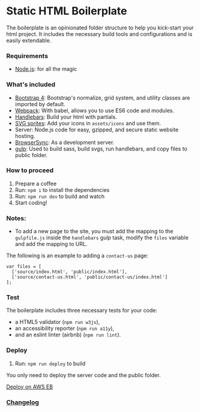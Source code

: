 # Static HTML Boilerplate

The boilerplate is an opinionated folder structure to help you kick-start your html project. It includes the necessary build tools and configurations and is easily extendable.

### Requirements

*   [Node.js](http://nodejs.org): for all the magic

### What's included

*   [Bootstrap 4](http://getbootstrap.com/): Bootstrap's normalize, grid system, and utility classes are imported by default.
*   [Webpack](https://webpack.js.org/): With babel, allows you to use ES6 code and modules.
*   [Handlebars](http://handlebarsjs.com/): Build your html with partials.
*   [SVG sprites](https://css-tricks.com/svg-sprites-use-better-icon-fonts/): Add your icons in `assets/icons` and use them.
*	Server: Node.js code for easy, gzipped, and secure static website hosting.
*   [BrowserSync](https://www.browsersync.io/): As a development server.
*	[gulp](https://gulpjs.com/): Used to build sass, build svgs, run handlebars, and copy files to public folder.

### How to proceed

1.  Prepare a coffee
1.  Run: `npm i` to install the dependencies
1.  Run: `npm run dev` to build and watch
1.  Start coding!


### Notes:
* To add a new page to the site, you must add the mapping to the `gulpfile.js` inside the `handlebars` gulp task, modify the `files` variable and add the mapping to URL.

The following is an example to adding a `contact-us` page:
```
var files = [
  ['source/index.html', 'public/index.html'],
  ['source/contact-us.html', 'public/contact-us/index.html']
];
```

### Test

The boilerplate includes three necessary tests for your code:

* a HTML5 validator (`npm run w3js`),
* an accessibility reporter (`npm run a11y`),
* and an eslint linter (airbnb) (`npm run lint`).

### Deploy

1.  Run: `npm run deploy` to build 

You only need to deploy the server code and the public folder.

[Deploy on AWS EB](https://github.com/PrototypeInteractive/standards/wiki/elasticbeanstalk)

### [Changelog](CHANGELOG.md)
